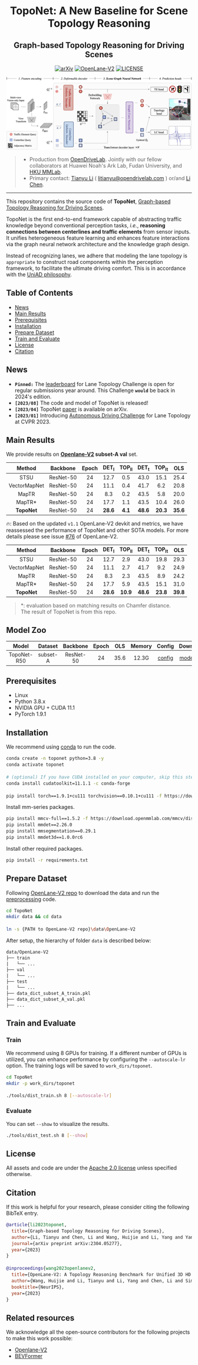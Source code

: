 <div align="center">

# TopoNet: A New Baseline for Scene Topology Reasoning

## Graph-based Topology Reasoning for Driving Scenes

[![arXiv](https://img.shields.io/badge/arXiv-2304.05277-479ee2.svg)](https://arxiv.org/abs/2304.05277)
[![OpenLane-V2](https://img.shields.io/badge/GitHub-OpenLane--V2-blueviolet.svg)](https://github.com/OpenDriveLab/OpenLane-V2)
[![LICENSE](https://img.shields.io/badge/license-Apache_2.0-blue.svg)](./LICENSE)

![method](figs/pipeline.png "Model Architecture")


</div>

> - Production from [OpenDriveLab](https://opendrivelab.com). Jointly with our fellow collaborators at Huawei Noah's Ark Lab, Fudan University, and [HKU MMLab](http://luoping.me/).
> - Primary contact: [Tianyu Li](https://scholar.google.com/citations?user=X6vTmEMAAAAJ) ( litianyu@opendrivelab.com ) or/and [Li Chen](https://scholar.google.com/citations?user=ulZxvY0AAAAJ).

---

This repository contains the source code of **TopoNet**, [Graph-based Topology Reasoning for Driving Scenes](https://arxiv.org/abs/2304.05277).

TopoNet is the first end-to-end framework capable of abstracting traffic knowledge beyond conventional perception tasks, _i.e._, **reasoning connections between centerlines and traffic elements** from sensor inputs. It unifies heterogeneous feature
learning and enhances feature interactions via the graph neural network architecture and the knowledge graph design. 

Instead of recognizing lanes, we adhere that modeling the lane topology is `appropriate` to construct road components within the perception framework, to facilitate the ultimate driving comfort. 
This is in accordance with the [UniAD philosophy](https://github.com/OpenDriveLab/UniAD).

## Table of Contents
- [News](#news)
- [Main Results](#main-results)
- [Prerequisites](#prerequisites)
- [Installation](#installation)
- [Prepare Dataset](#prepare-dataset)
- [Train and Evaluate](#train-and-evaluate)
- [License](#license)
- [Citation](#citation)

## News

- **`Pinned:`** The [leaderboard](https://opendrivelab.com/AD23Challenge.html#openlane_topology) for Lane Topology Challenge is open for regular submissions year around. This Challenge **`would`** be back in 2024's edition.
- **`[2023/08]`** The code and model of TopoNet is released!
- **`[2023/04]`** TopoNet [paper](https://arxiv.org/abs/2304.05277) is available on arXiv.
- **`[2023/01]`** Introducing [Autonomous Driving Challenge](https://opendrivelab.com/AD23Challenge.html) for Lane Topology at CVPR 2023.


## Main Results

We provide results on **[Openlane-V2](https://github.com/OpenDriveLab/OpenLane-V2) subset-A val** set.

|    Method    | Backbone  | Epoch | DET<sub>l</sub> | TOP<sub>ll</sub> | DET<sub>t</sub> | TOP<sub>lt</sub> |   OLS    |
| :----------: | :-------: | :---: | :-------------: | :--------------: | :-------------: | :--------------: | :------: |
|     STSU     | ResNet-50 |  24   |      12.7       |       0.5        |      43.0       |       15.1       |   25.4   |
| VectorMapNet | ResNet-50 |  24   |      11.1       |       0.4        |      41.7       |       6.2        |   20.8   |
|    MapTR     | ResNet-50 |  24   |       8.3       |       0.2        |      43.5       |       5.8        |   20.0   |
|    MapTR*    | ResNet-50 |  24   |      17.7       |       1.1        |      43.5       |       10.4       |   26.0   |
| **TopoNet**  | ResNet-50 |  24   |    **28.6**     |     **4.1**      |    **48.6**     |     **20.3**     | **35.6** |

:fire:: Based on the updated `v1.1` OpenLane-V2 devkit and metrics, we have reassessed the performance of TopoNet and other SOTA models. For more details please see issue [#76](https://github.com/OpenDriveLab/OpenLane-V2/issues/76) of OpenLane-V2.

|    Method    | Backbone  | Epoch | DET<sub>l</sub> | TOP<sub>ll</sub> | DET<sub>t</sub> | TOP<sub>lt</sub> |   OLS    |
| :----------: | :-------: | :---: | :-------------: | :--------------: | :-------------: | :--------------: | :------: |
|     STSU     | ResNet-50 |  24   |      12.7       |       2.9        |      43.0       |       19.8       |   29.3   |
| VectorMapNet | ResNet-50 |  24   |      11.1       |       2.7        |      41.7       |       9.2        |   24.9   |
|    MapTR     | ResNet-50 |  24   |       8.3       |       2.3        |      43.5       |       8.9        |   24.2   |
|    MapTR*    | ResNet-50 |  24   |      17.7       |       5.9        |      43.5       |       15.1       |   31.0   |
| **TopoNet**  | ResNet-50 |  24   |    **28.6**     |     **10.9**     |    **48.6**     |     **23.8**     | **39.8** |

> *: evaluation based on matching results on Chamfer distance.  
> The result of TopoNet is from this repo.

## Model Zoo

| Model | Dataset | Backbone | Epoch |  OLS  | Memory | Config | Download |
| :---: | :-----: | :------: | :---: | :---: | :----: | :----: | :------: |
| TopoNet-R50 | subset-A | ResNet-50 | 24 | 35.6 | 12.3G | [config](projects/configs/toponet_r50_8x1_24e_olv2_subset_A.py) | [model](https://huggingface.co/OpenDrive/toponet_r50_8x1_24e_olv2_subset_A/resolve/main/toponet_r50_8x1_24e_olv2_subset_A.pth)/[log](https://huggingface.co/OpenDrive/toponet_r50_8x1_24e_olv2_subset_A/resolve/main/train.231017.113802.log) |


## Prerequisites

- Linux
- Python 3.8.x
- NVIDIA GPU + CUDA 11.1
- PyTorch 1.9.1

## Installation

We recommend using [conda](https://docs.conda.io/en/latest/miniconda.html) to run the code.
```bash
conda create -n toponet python=3.8 -y
conda activate toponet

# (optional) If you have CUDA installed on your computer, skip this step.
conda install cudatoolkit=11.1.1 -c conda-forge

pip install torch==1.9.1+cu111 torchvision==0.10.1+cu111 -f https://download.pytorch.org/whl/torch_stable.html
```

Install mm-series packages.
```bash
pip install mmcv-full==1.5.2 -f https://download.openmmlab.com/mmcv/dist/cu111/torch1.9.0/index.html
pip install mmdet==2.26.0
pip install mmsegmentation==0.29.1
pip install mmdet3d==1.0.0rc6
```

Install other required packages.
```bash
pip install -r requirements.txt
```

## Prepare Dataset

Following [OpenLane-V2 repo](https://github.com/OpenDriveLab/OpenLane-V2/blob/v1.0.0/data) to download the data and run the [preprocessing](https://github.com/OpenDriveLab/OpenLane-V2/tree/v1.0.0/data#preprocess) code.

```bash
cd TopoNet
mkdir data && cd data

ln -s {PATH to OpenLane-V2 repo}\data\OpenLane-V2
```

After setup, the hierarchy of folder `data` is described below:
```
data/OpenLane-V2
├── train
|   └── ...
├── val
|   └── ...
├── test
|   └── ...
├── data_dict_subset_A_train.pkl
├── data_dict_subset_A_val.pkl
├── ...
```

## Train and Evaluate

### Train

We recommend using 8 GPUs for training. If a different number of GPUs is utilized, you can enhance performance by configuring the `--autoscale-lr` option. The training logs will be saved to `work_dirs/toponet`.

```bash
cd TopoNet
mkdir -p work_dirs/toponet

./tools/dist_train.sh 8 [--autoscale-lr]
```

### Evaluate
You can set `--show` to visualize the results.

```bash
./tools/dist_test.sh 8 [--show]
```

## License

All assets and code are under the [Apache 2.0 license](./LICENSE) unless specified otherwise.

## Citation
If this work is helpful for your research, please consider citing the following BibTeX entry.

``` bibtex
@article{li2023toponet,
  title={Graph-based Topology Reasoning for Driving Scenes},
  author={Li, Tianyu and Chen, Li and Wang, Huijie and Li, Yang and Yang, Jiazhi and Geng, Xiangwei and Jiang, Shengyin and Wang, Yuting and Xu, Hang and Xu, Chunjing and Yan, Junchi and Luo, Ping and Li, Hongyang},
  journal={arXiv preprint arXiv:2304.05277},
  year={2023}
}

@inproceedings{wang2023openlanev2,
  title={OpenLane-V2: A Topology Reasoning Benchmark for Unified 3D HD Mapping}, 
  author={Wang, Huijie and Li, Tianyu and Li, Yang and Chen, Li and Sima, Chonghao and Liu, Zhenbo and Wang, Bangjun and Jia, Peijin and Wang, Yuting and Jiang, Shengyin and Wen, Feng and Xu, Hang and Luo, Ping and Yan, Junchi and Zhang, Wei and Li, Hongyang},
  booktitle={NeurIPS},
  year={2023}
}
```

## Related resources

We acknowledge all the open-source contributors for the following projects to make this work possible:

- [Openlane-V2](https://github.com/OpenDriveLab/OpenLane-V2)
- [BEVFormer](https://github.com/fundamentalvision/BEVFormer)
